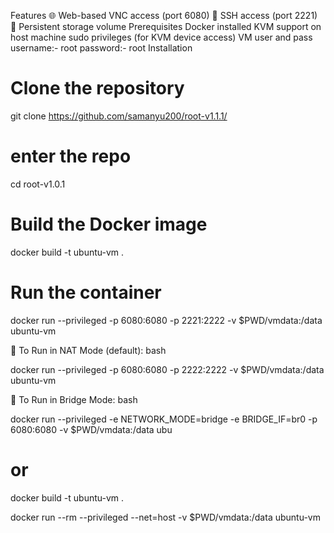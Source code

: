 

Features
🌐 Web-based VNC access (port 6080)
🔑 SSH access (port 2221)
💾 Persistent storage volume
Prerequisites
Docker installed
KVM support on host machine
sudo privileges (for KVM device access)
VM user and pass
username:- root
password:- root
Installation
# Clone the repository
git clone https://github.com/samanyu200/root-v1.1.1/

# enter the repo
cd root-v1.0.1

# Build the Docker image
docker build -t ubuntu-vm .

# Run the container

docker run --privileged -p 6080:6080 -p 2221:2222 -v $PWD/vmdata:/data ubuntu-vm

🐳 To Run in NAT Mode (default):
bash


docker run --privileged -p 6080:6080 -p 2222:2222 -v $PWD/vmdata:/data ubuntu-vm


🔁 To Run in Bridge Mode:
bash


docker run --privileged -e NETWORK_MODE=bridge -e BRIDGE_IF=br0 -p 6080:6080 -v $PWD/vmdata:/data ubu


# or

docker build -t ubuntu-vm .

docker run --rm --privileged --net=host -v $PWD/vmdata:/data ubuntu-vm
